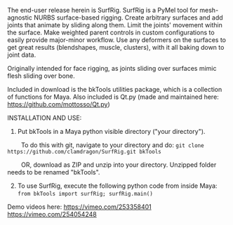 The end-user release herein is SurfRig. SurfRig is a PyMel tool for mesh-agnostic NURBS surface-based rigging. Create arbitrary surfaces and add joints that animate by sliding along them. Limit the joints' movement within the surface. Make weighted parent controls in custom configurations to easily provide major-minor workflow. Use any deformers on the surfaces to get great results (blendshapes, muscle, clusters), with it all baking down to joint data.

Originally intended for face rigging, as joints sliding over surfaces mimic flesh sliding over bone.

Included in download is the bkTools utilities package, which is a collection of functions for Maya.
Also included is Qt.py (made and maintained here: https://github.com/mottosso/Qt.py)

INSTALLATION AND USE:
1) Put bkTools in a Maya python visible directory ("your directory").

&nbsp;&nbsp;&nbsp;&nbsp;&nbsp;&nbsp;&nbsp;&nbsp;To do this with git, navigate to your directory and do:
`git clone https://github.com/clamdragon/SurfRig.git bkTools`

&nbsp;&nbsp;&nbsp;&nbsp;&nbsp;&nbsp;&nbsp;&nbsp;OR, download as ZIP and unzip into your directory. Unzipped folder needs to be renamed "bkTools".

2) To use SurfRig, execute the following python code from inside Maya:
`from bkTools import surfRig; surfRig.main()`

Demo videos here:
https://vimeo.com/253358401
https://vimeo.com/254054248
